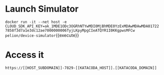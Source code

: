 # Launch Simulator
`docker run -it --net host -e CLOUD_SDK_API_KEY=ak_1MDE1ODc3OGRhNTYwMDI0MjBhMDE0YzExMDAwMDAwMDA017227858f3d7a1e3dc12ae7000000006TyjLKpyMpgCIeATQYR1I0KKgpwsMFCw pelion/device-simulator`{{execute}}

# Access it
`https://[[HOST_SUBDOMAIN]]-7829-[[KATACODA_HOST]].[[KATACODA_DOMAIN]]`